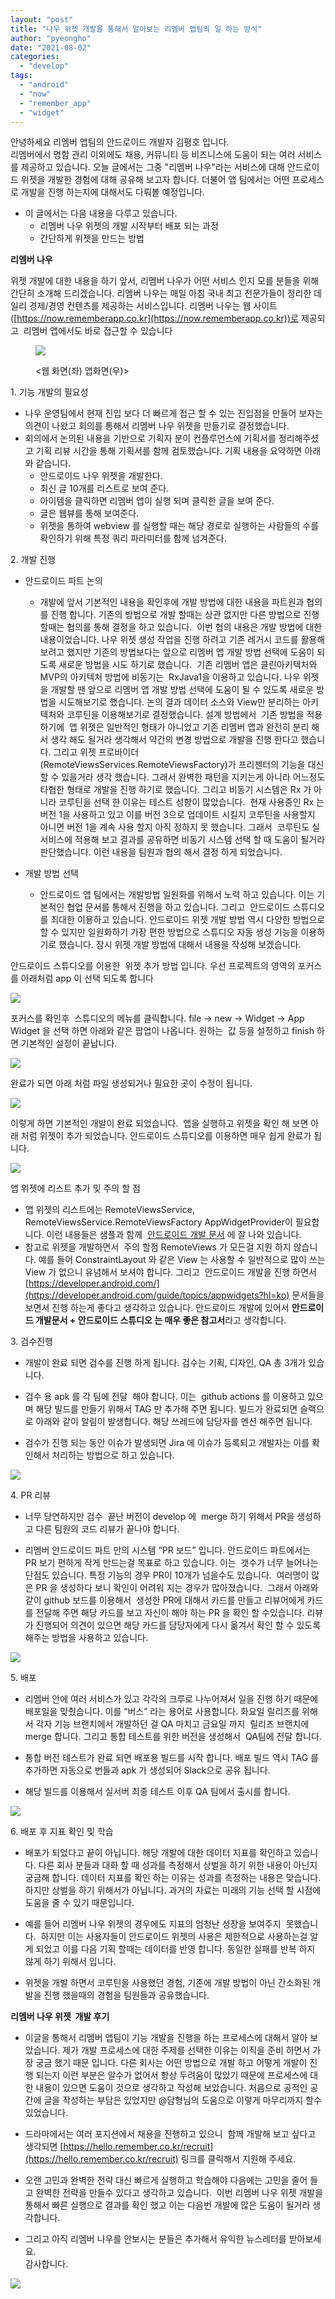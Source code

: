 ```yaml
---
layout: "post"
title: "나우 위젯 개발을 통해서 알아보는 리멤버 앱팀의 일 하는 방식"
author: "pyeongho"
date: "2021-08-02"
categories: 
  - "develop"
tags: 
  - "android"
  - "now"
  - "remember_app"
  - "widget"
---
```


안녕하세요 리멤버 앱팀의 안드로이드 개발자 김평호 입니다.  
리멤버에서 명함 관리 이외에도 채용, 커뮤니티 등 비즈니스에 도움이 되는 여러 서비스를 제공하고 있습니다. 오늘 글에서는 그중 "리멤버 나우"라는 서비스에 대해 안드로이드 위젯을 개발한 경험에 대해 공유해 보고자 합니다. 더불어 앱 팀에서는 어떤 프로세스로 개발을 진행 하는지에 대해서도 다뤄볼 예정입니다.

- 이 글에서는 다음 내용을 다루고 있습니다.
    - 리멤버 나우 위젯의 개발 시작부터 배포 되는 과정
    - 간단하게 위젯을 만드는 방법  
        

**리멤버 나우**

위젯 개발에 대한 내용을 하기 앞서, 리멤버 나우가 어떤 서비스 인지 모를 분들을 위해 간단히 소개해 드리겠습니다. 리멤버 나우는 매일 아침 국내 최고 전문가들이 정리한 데일리 경제/경영 컨텐츠를 제공하는 서비스입니다. 리멤버 나우는 웹 사이트([https://now.rememberapp.co.kr](https://now.rememberapp.co.kr))로 제공되고  리멤버 앱에서도 바로 접근할 수 있습니다

<figure>

[![](/images/0Vt8CtERA7.png)](https://blog.dramancompany.com/wp-content/uploads/2021/07/스크린샷-2021-07-30-오전-10.27.29.png)

<figcaption>

<웹 화면(좌) 앱화면(우)>

</figcaption>

</figure>

1\. 기능 개발의 필요성

- 나우 운영팀에서 현재 진입 보다 더 빠르게 접근 할 수 있는 진입점을 만들어 보자는 의견이 나왔고 회의를 통해서 리멤버 나우 위젯을 만들기로 결정했습니다.
- 회의에서 논의된 내용을 기반으로 기획자 분이 컨플루언스에 기획서를 정리해주셨고 기획 리뷰 시간을 통해 기획서를 함께 검토했습니다. 기획 내용을 요약하면 아래와 같습니다.
    - 안드로이드 나우 위젯을 개발한다.
    - 최신 글 10개를 리스트로 보여 준다.
    - 아이템을 클릭하면 리멤버 앱이 실행 되며 클릭한 글을 보여 준다.
    - 글은 웹뷰를 통해 보여준다.
    - 위젯을 통하여 webview 를 실행할 때는 해당 경로로 실행하는 사람들의 수를 확인하기 위해 특정 쿼리 파라미터를 함께 넘겨준다.  
        

2\. 개발 진행

- 안드로이드 파트 논의
    - 개발에 앞서 기본적인 내용을 확인후에 개발 방법에 대한 내용을 파트원과 협의를 진행 합니다. 기존의 방법으로 개발 할때는 상관 없지만 다른 방법으로 진행 할때는 협의를 통해 결정을 하고 있습니다.  이번 협의 내용은 개발 방법에 대한 내용이었습니다. 나우 위젯 생성 작업을 진행 하려고 기존 레거시 코드를 활용해 보려고 했지만 기존의 방법보다는 앞으로 리멤버 앱 개발 방법 선택에 도움이 되도록 새로운 방법을 시도 하기로 했습니다.  기존 리멤버 앱은 클린아키텍처와 MVP의 아키텍처 방법에 비동기는  RxJava1을 이용하고 있습니다. 나우 위젯을 개발할 땐 앞으로 리멤버 앱 개발 방법 선택에 도움이 될 수 있도록 새로운 방법을 시도해보기로 했습니다. 논의 결과 데이터 소스와 View만 분리하는 아키텍처와 코루틴을 이용해보기로 결정했습니다. 설계 방법에서  기존 방법을 적용하기에  앱 위젯은 일반적인 형태가 아니었고 기존 리멤버 앱과 완전히 분리 해서 생각 해도 될거라 생각해서 약간의 변경 방법으로 개발을 진행 한다고 했습니다. 그리고 위젯 프로바이더(RemoteViewsServices.RemoteViewsFactory)가 프리젠터의 기능을 대신 할 수 있을거라 생각 했습니다. 그래서 완벽한 패턴을 지키는게 아니라 어느정도 타협한 형태로 개발을 진행 하기로 했습니다. 그리고 비동기 시스템은 Rx 가 아니라 코루틴을 선택 한 이유는 테스트 성향이 많았습니다.  현재 사용중인 Rx 는 버전 1을 사용하고 있고 이를 버전 3으로 업데이트 시킬지 코루틴을 사용할지 아니면 버전 1을 계속 사용 할지 아직 정하지 못 했습니다. 그래서  코루틴도 실 서비스에 적용해 보고 결과를 공유하면 비동기 시스템 선택 할 때 도움이 될거라 판단했습니다. 이런 내용을 팀원과 협의 해서 결정 하게 되었습니다.  
        
- 개발 방법 선택 
    - 안드로이드 앱 팀에서는 개발방법 일원화를 위해서 노력 하고 있습니다. 이는 기본적인 협업 문서를 통해서 진행을 하고 있습니다. 그리고  안드로이드 스튜디오를 최대한 이용하고 있습니다. 안드로이드 위젯 개발 방법 역시 다양한 방법으로 할 수 있지만 일원화하기 가장 편한 방법으로 스튜디오 자동 생성 기능을 이용하기로 했습니다. 잠시 위젯 개발 방법에 대해서 내용을 작성해 보겠습니다.  
        

안드로이드 스튜디오를 이용한  위젯 추가 방법 입니다. 우선 프로젝트의 영역의 포커스를 아래처럼 app 이 선택 되도록 합니다

[![](/images/mWBeXIlM7w.png)](https://blog.dramancompany.com/wp-content/uploads/2021/07/스크린샷-2021-07-30-오전-11.28.38.png)

포커스를 확인후  스튜디오의 메뉴를 클릭합니다. file -> new -> Widget -> App Widget 을 선택 하면 아래와 같은 팝업이 나옵니다. 원하는  값 등을 설정하고 finish 하면 기본적인 설정이 끝납니다.

[![](/images/스크린샷-2021-07-30-오전-11.59.02-1024x761.png)](https://blog.dramancompany.com/wp-content/uploads/2021/07/스크린샷-2021-07-30-오전-11.59.02.png)

완료가 되면 아래 처럼 파일 생성되거나 필요한 곳이 수정이 됩니다.

[![](/images/스크린샷-2021-07-30-오후-12.01.42-1024x323.png)](https://blog.dramancompany.com/wp-content/uploads/2021/07/스크린샷-2021-07-30-오후-12.01.42.png)

이렇게 하면 기본적인 개발이 완료 되었습니다.  앱을 실행하고 위젯을 확인 해 보면 아래 처럼 위젯이 추가 되었습니다. 안드로이드 스튜디오를 이용하면 매우 쉽게 완료가 됩니다.

[![](/images/SQFgeZdFZz.png)](https://blog.dramancompany.com/wp-content/uploads/2021/07/스크린샷-2021-07-30-오후-12.03.31.png)

  
앱 위젯에 리스트 추가 및 주의 할 점

- 앱 위젯의 리스트에는 RemoteViewsService, RemoteViewsService.RemoteViewsFactory AppWidgetProvider이 필요합니다. 이런 내용들은 샘플과 함께  [안드로이드 개발 문서](https://developer.android.com/guide/topics/appwidgets?hl=ko#collections) 에 잘 나와 있습니다. 
- 참고로 위젯을 개발하면서  주의 할점 RemoteViews 가 모든걸 지원 하지 않습니다. 예를 들어 ConstraintLayout 와 같은 View 는 사용할 수 일반적으로 많이 쓰는 View 가 없으니 유념해서 보셔야 합니다. 그리고  안드로이드 개발을 진행 하면서 [https://developer.android.com/](https://developer.android.com/guide/topics/appwidgets?hl=ko) 문서들을 보면서 진행 하는게 좋다고 생각하고 있습니다. 안드로이드 개발에 있어서 **안드로이드 개발문서 + 안드로이드 스튜디오 는 매우 좋은 참고서**라고 생각합니다.

3\. 검수진행

- 개발이 완료 되면 검수를 진행 하게 됩니다. 검수는 기획, 디자인, QA 총 3개가 있습니다.  
    
- 검수 용 apk 를 각 팀에 전달  해야 합니다. 이는  github actions 를 이용하고 있으며 해당 빌드를 만들기 위해서 TAG 만 추가해 주면 됩니다. 빌드가 완료되면 슬랙으로 아래와 같이 알림이 발생합니다. 해당 쓰레드에 담당자를 멘션 해주면 됩니다.   
    
- 검수가 진행 되는 동안 이슈가 발생되면 Jira 에 이슈가 등록되고 개발자는 이를 확인해서 처리하는 방법으로 하고 있습니다.

[![](/images/jNWaTopWDM.png)](https://blog.dramancompany.com/wp-content/uploads/2021/08/스크린샷-2021-08-02-오전-9.00.26.png)

  
  
4\. PR 리뷰

- 너무 당연하지만 검수  끝난 버전이 develop 에  merge 하기 위해서 PR을 생성하고 다른 팀원의 코드 리뷰가 끝나야 합니다.   
    
- 리멤버 안드로이드 파트 만의 시스템 “PR 보드” 입니다. 안드로이드 파트에서는  PR 보기 편하게 작게 만드는걸 목표로 하고 있습니다. 이는  갯수가 너무 늘어나는 단점도 있습니다. 특정 기능의 경우 PR이 10개가 넘을수도 있습니다.  여러명이 많은 PR 을 생성하다 보니 확인이 어려워 지는 경우가 많아졌습니다.  그래서 아래와 같이 github 보드를 이용해서  생성한 PR에 대해서 카드를 만들고 리뷰어에게 카드를 전달해 주면 해당 카드를 보고 자신이 해야 하는 PR 을 확인 할 수있습니다. 리뷰가 진행되어 의견이 있으면 해당 카드를 담당자에게 다시 옮겨서 확인 할 수 있도록 해주는 방법을 사용하고 있습니다.

[![](/images/95WgaRhnQN.png)](https://blog.dramancompany.com/wp-content/uploads/2021/08/스크린샷-2021-08-02-오전-9.06.30.png)

  
  
5\. 배포

- 리멤버 안에 여러 서비스가 있고 각각의 크루로 나누어져서 일을 진행 하기 때문에 배포일을 맞췄습니다. 이를 “버스” 라는 용어로 사용합니다. 화요일 릴리즈를 위해서 각자 기능 브랜치에서 개발하던 걸 QA 마치고 금요일 까지  릴리즈 브랜치에 merge 합니다. 그리고 통합 테스트를 위한 버전을 생성해서  QA팀에 전달 합니다.  
    
- 통합 버전 테스트가 완료 되면 배포용 빌드를 시작 합니다. 배포 빌드 역시 TAG 를 추가하면 자동으로 번들과 apk 가 생성되어 Slack으로 공유 됩니다.  
    
- 해당 빌드를 이용해서 실서버 최종 테스트 이후 QA 팀에서 출시를 합니다.

[![](/images/SuYGFka3vL.png)](https://blog.dramancompany.com/wp-content/uploads/2021/08/스크린샷-2021-08-02-오전-9.21.42.png)

6\. 배포 후 지표 확인 및 학습

- 배포가 되었다고 끝이 아닙니다. 해당 개발에 대한 데이터 지표를 확인하고 있습니다. 다른 회사 분들과 대화 할 때 성과를 측정해서 상벌을 하기 위한 내용이 아닌지 궁금해 합니다. 데이터 지표를 확인 하는 이유는 성과를 측정하는 내용은 맞습니다. 하지만 상벌을 하기 위해서가 아닙니다. 과거의 자료는 미래의 기능 선택 할 시점에 도움을 줄 수 있기 때문입니다.  
    
- 예를 들어 리멤버 나우 위젯의 경우에도 지표의 엄청난 성장을 보여주지  못했습니다.  하지만 이는 사용자들이 안드로이드 위젯의 사용은 제한적으로 사용하는걸 알게 되었고 이를 다음 기획 할때는 데이터를 반영 합니다. 동일한 실패를 반복 하지 않게 하기 위해서 입니다.  
    
- 위젯을 개발 하면서 코루틴을 사용했던 경험, 기존에 개발 방법이 아닌 간소화된 개발을 진행 했을때의 경험을 팀원들과 공유했습니다.

**리멤버 나우 위젯  개발 후기**

- 이글을 통해서 리멤버 앱팀이 기능 개발을 진행을 하는 프로세스에 대해서 알아 보았습니다. 제가 개발 프로세스에 대한 주제를 선택한 이유는 이직을 준비 하면서 가장 궁금 했기 때문 입니다. 다른 회사는 어떤 방법으로 개발 하고 어떻게 개발이 진행 되는지 이런 부분은 알수가 없어서 항상 두려움이 많았기 때문에 프로세스에 대한 내용이 있으면 도움이 것으로 생각하고 작성해 보았습니다. 처음으로 공적인 공간에 글을 작성하는 부담은 있었지만 @담형님의 도움으로 이렇게 마무리까지 할수 있었습니다.   
    
- 드라마에서는 여러 포지션에서 채용을 진행하고 있으니  함께 개발해 보고 싶다고 생각되면 [https://hello.remember.co.kr/recruit](https://hello.remember.co.kr/recruit) 링크를 클릭해서 지원해 주세요.  
    
- 오랜 고민과 완벽한 전략 대신 빠르게 실행하고 학습해야 다음에는 고민을 줄어 들고 완벽한 전략을 만들수 있다고 생각하고 있습니다.  이번 리멤버 나우 위젯 개발을 통해서 빠른 실행으로 결과를 확인 했고 이는 다음번 개발에 많은 도움이 될거라 생각합니다.  
    
- 그리고 아직 리멤버 나우를 안보시는 분들은 추가해서 유익한 뉴스레터를 받아보세요.   
    감사합니다.

[![](/images/YidPab6ZQ2.png)](https://blog.dramancompany.com/wp-content/uploads/2021/08/스크린샷-2021-08-02-오전-9.27.23.png)
